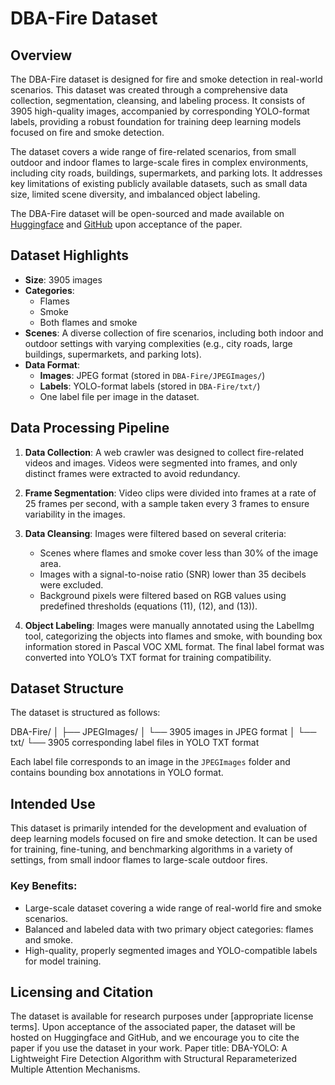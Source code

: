 # DBA-Fire Dataset

## Overview

The DBA-Fire dataset is designed for fire and smoke detection in real-world scenarios. This dataset was created through a comprehensive data collection, segmentation, cleansing, and labeling process. It consists of 3905 high-quality images, accompanied by corresponding YOLO-format labels, providing a robust foundation for training deep learning models focused on fire and smoke detection. 

The dataset covers a wide range of fire-related scenarios, from small outdoor and indoor flames to large-scale fires in complex environments, including city roads, buildings, supermarkets, and parking lots. It addresses key limitations of existing publicly available datasets, such as small data size, limited scene diversity, and imbalanced object labeling.

The DBA-Fire dataset will be open-sourced and made available on [Huggingface](https://huggingface.co/) and [GitHub](https://github.com/) upon acceptance of the paper.

## Dataset Highlights

- **Size**: 3905 images
- **Categories**: 
  - Flames
  - Smoke
  - Both flames and smoke
- **Scenes**: A diverse collection of fire scenarios, including both indoor and outdoor settings with varying complexities (e.g., city roads, large buildings, supermarkets, and parking lots).
- **Data Format**: 
  - **Images**: JPEG format (stored in `DBA-Fire/JPEGImages/`)
  - **Labels**: YOLO-format labels (stored in `DBA-Fire/txt/`)
  - One label file per image in the dataset.
  
## Data Processing Pipeline

1. **Data Collection**: A web crawler was designed to collect fire-related videos and images. Videos were segmented into frames, and only distinct frames were extracted to avoid redundancy.
   
2. **Frame Segmentation**: Video clips were divided into frames at a rate of 25 frames per second, with a sample taken every 3 frames to ensure variability in the images.

3. **Data Cleansing**: Images were filtered based on several criteria:
   - Scenes where flames and smoke cover less than 30% of the image area.
   - Images with a signal-to-noise ratio (SNR) lower than 35 decibels were excluded.
   - Background pixels were filtered based on RGB values using predefined thresholds (equations (11), (12), and (13)).

4. **Object Labeling**: Images were manually annotated using the LabelImg tool, categorizing the objects into flames and smoke, with bounding box information stored in Pascal VOC XML format. The final label format was converted into YOLO’s TXT format for training compatibility.

## Dataset Structure

The dataset is structured as follows:

DBA-Fire/
│
├── JPEGImages/
│   └── 3905 images in JPEG format
│
└── txt/
    └── 3905 corresponding label files in YOLO TXT format

Each label file corresponds to an image in the `JPEGImages` folder and contains bounding box annotations in YOLO format.

## Intended Use

This dataset is primarily intended for the development and evaluation of deep learning models focused on fire and smoke detection. It can be used for training, fine-tuning, and benchmarking algorithms in a variety of settings, from small indoor flames to large-scale outdoor fires.

### Key Benefits:
- Large-scale dataset covering a wide range of real-world fire and smoke scenarios.
- Balanced and labeled data with two primary object categories: flames and smoke.
- High-quality, properly segmented images and YOLO-compatible labels for model training.

## Licensing and Citation

The dataset is available for research purposes under [appropriate license terms]. Upon acceptance of the associated paper, the dataset will be hosted on Huggingface and GitHub, and we encourage you to cite the paper if you use the dataset in your work.
Paper title: DBA-YOLO: A Lightweight Fire Detection Algorithm with Structural Reparameterized Multiple Attention Mechanisms.
